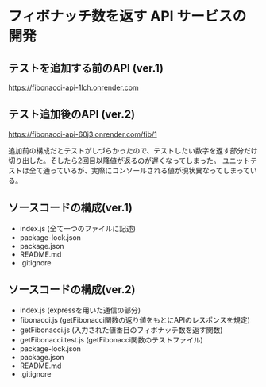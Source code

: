 # フィボナッチ数を返す API サービスの開発
## テストを追加する前のAPI (ver.1)
https://fibonacci-api-1lch.onrender.com
## テスト追加後のAPI (ver.2)
https://fibonacci-api-60j3.onrender.com/fib/1

追加前の構成だとテストがしづらかったので、テストしたい数字を返す部分だけ切り出した。そしたら2回目以降値が返るのが遅くなってしまった。
ユニットテストは全て通っているが、実際にコンソールされる値が現状異なってしまっている。

## ソースコードの構成(ver.1)
- index.js (全て一つのファイルに記述)
- package-lock.json
- package.json
- README.md
- .gitignore
## ソースコードの構成(ver.2)
- index.js (expressを用いた通信の部分)
- fibonacci.js (getFibonacci関数の返り値をもとにAPIのレスポンスを規定)
- getFibonacci.js (入力された値番目のフィボナッチ数を返す関数)
- getFibonacci.test.js (getFibonacci関数のテストファイル)
- package-lock.json
- package.json
- README.md
- .gitignore



